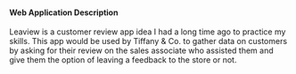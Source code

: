 #### Web Application Description

Leaview is a customer review app idea I had a long time ago to practice my skills. This app would be used by Tiffany & Co. to gather data on customers by asking for their review on the sales associate who assisted them and give them the option of leaving a feedback to the store or not.
